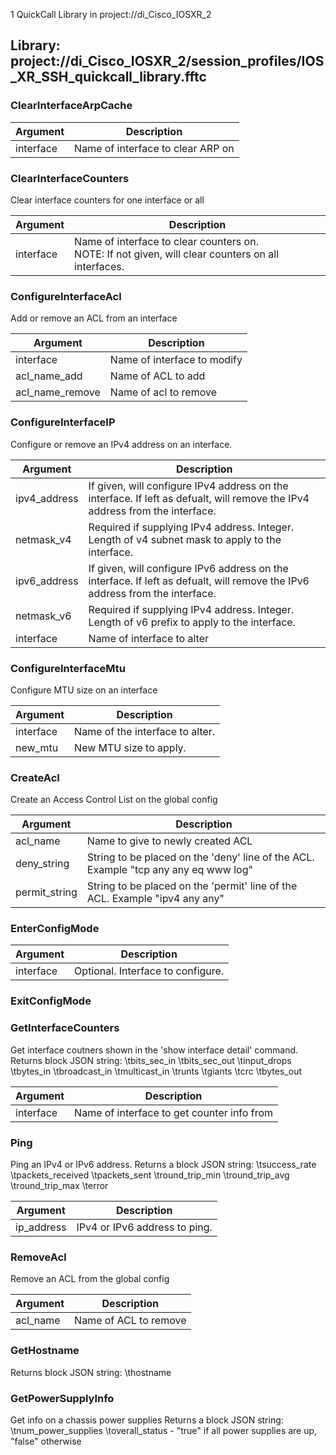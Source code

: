 1 QuickCall Library in project://di_Cisco_IOSXR_2
## Library: project://di_Cisco_IOSXR_2/session_profiles/IOS_XR_SSH_quickcall_library.fftc
### ClearInterfaceArpCache

Argument | Description
------------ | -------------
interface | Name of interface to clear ARP on
### ClearInterfaceCounters
Clear interface counters for one interface or all

Argument | Description
------------ | -------------
interface | Name of interface to clear counters on. <br>NOTE: If not given, will clear counters on all interfaces.
### ConfigureInterfaceAcl
Add or remove an ACL from an interface

Argument | Description
------------ | -------------
interface | Name of interface to modify
acl_name_add | Name of ACL to add
acl_name_remove | Name of acl to remove
### ConfigureInterfaceIP
Configure or remove an IPv4 address on an interface. 

Argument | Description
------------ | -------------
ipv4_address | If given, will configure IPv4 address on the interface. If left as defualt, will remove the IPv4 address from the interface. <br>
netmask_v4 | Required if supplying IPv4 address. Integer.<br>Length of v4 subnet mask to apply to the interface. 
ipv6_address | If given, will configure IPv6 address on the interface. If left as defualt, will remove the IPv6 address from the interface. <br>
netmask_v6 | Required if supplying IPv4 address. Integer.<br>Length of v6 prefix to apply to the interface. 
interface | Name of interface to alter
### ConfigureInterfaceMtu
Configure MTU size on an interface

Argument | Description
------------ | -------------
interface | Name of the interface to alter.
new_mtu | New MTU size to apply.
### CreateAcl
Create an Access Control List on the global config

Argument | Description
------------ | -------------
acl_name | Name to give to newly created ACL
deny_string | String to be placed on the 'deny' line of the ACL. Example "tcp any any eq www log"
permit_string | String to be placed on the 'permit' line of the ACL. Example "ipv4 any any"
### EnterConfigMode

Argument | Description
------------ | -------------
interface | Optional. Interface to configure. 
### ExitConfigMode
### GetInterfaceCounters
Get interface coutners shown in the 'show interface detail' command.
Returns block JSON string:
\tbits_sec_in
\tbits_sec_out
\tinput_drops
\tbytes_in
\tbroadcast_in
\tmulticast_in
\trunts
\tgiants
\tcrc
\tbytes_out

Argument | Description
------------ | -------------
interface | Name of interface to get counter info from
### Ping
Ping an IPv4 or IPv6 address.
Returns a block JSON string:
\tsuccess_rate
\tpackets_received
\tpackets_sent
\tround_trip_min
\tround_trip_avg
\tround_trip_max
\terror

Argument | Description
------------ | -------------
ip_address | IPv4 or IPv6 address to ping. 
### RemoveAcl
Remove an ACL from the global config

Argument | Description
------------ | -------------
acl_name | Name of ACL to remove
### GetHostname
Returns block JSON string:
\thostname
### GetPowerSupplyInfo
Get info on a chassis power supplies
Returns a block JSON string:
\tnum_power_supplies
\toverall_status - "true" if all power supplies are up, "false" otherwise
